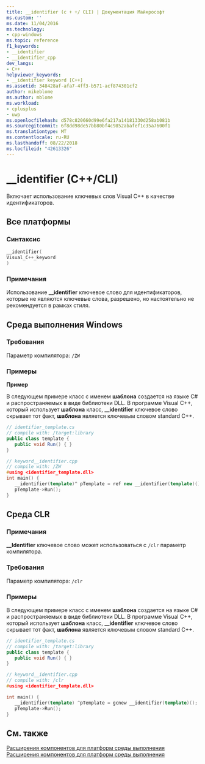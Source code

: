 ```yaml
---
title: __identifier (c + +/ CLI) | Документация Майкрософт
ms.custom: ''
ms.date: 11/04/2016
ms.technology:
- cpp-windows
ms.topic: reference
f1_keywords:
- __identifier
- __identifier_cpp
dev_langs:
- C++
helpviewer_keywords:
- __identifier keyword [C++]
ms.assetid: 348428af-afa7-4ff3-b571-acf874301cf2
author: mikeblome
ms.author: mblome
ms.workload:
- cplusplus
- uwp
ms.openlocfilehash: d578c820660d99e6fa217a14181330d258ab081b
ms.sourcegitcommit: 6f8dd98de57bb80bf4c9852abafef1c35a7600f1
ms.translationtype: MT
ms.contentlocale: ru-RU
ms.lasthandoff: 08/22/2018
ms.locfileid: "42613326"
---
```

# <a name="identifier-ccli"></a>__identifier (C++/CLI)

Включает использование ключевых слов Visual C++ в качестве идентификаторов.

## <a name="all-platforms"></a>Все платформы

### <a name="syntax"></a>Синтаксис

```cpp
__identifier(
Visual_C++_keyword
)  
```

### <a name="remarks"></a>Примечания

Использование **__identifier** ключевое слово для идентификаторов, которые не являются ключевые слова, разрешено, но настоятельно не рекомендуется в рамках стиля.

## <a name="windows-runtime"></a>Среда выполнения Windows

### <a name="requirements"></a>Требования

Параметр компилятора: `/ZW`

### <a name="examples"></a>Примеры

**Пример**

В следующем примере класс с именем **шаблона** создается на языке C# и распространяемых в виде библиотеки DLL. В программе Visual C++, который использует **шаблона** класс, **__identifier** ключевое слово скрывает тот факт, **шаблона** является ключевым словом standard C++.

```cs
// identifier_template.cs
// compile with: /target:library
public class template {
   public void Run() { }
}
```

```cpp
// keyword__identifier.cpp
// compile with: /ZW
#using <identifier_template.dll>
int main() {
   __identifier(template)^ pTemplate = ref new __identifier(template)();
   pTemplate->Run();
}
```

## <a name="common-language-runtime"></a>Среда CLR

### <a name="remarks"></a>Примечания

**__Identifier** ключевое слово может использоваться с `/clr` параметр компилятора.

### <a name="requirements"></a>Требования

Параметр компилятора: `/clr`

### <a name="examples"></a>Примеры

В следующем примере класс с именем **шаблона** создается на языке C# и распространяемых в виде библиотеки DLL. В программе Visual C++, который использует **шаблона** класс, **__identifier** ключевое слово скрывает тот факт, **шаблона** является ключевым словом standard C++.

```cs
// identifier_template.cs
// compile with: /target:library
public class template {
   public void Run() { }
}
```

```cpp
// keyword__identifier.cpp
// compile with: /clr
#using <identifier_template.dll>

int main() {
   __identifier(template) ^pTemplate = gcnew __identifier(template)();
   pTemplate->Run();
}
```

## <a name="see-also"></a>См. также

[Расширения компонентов для платформ среды выполнения](../windows/component-extensions-for-runtime-platforms.md)  
[Расширения компонентов для платформ среды выполнения](../windows/component-extensions-for-runtime-platforms.md)